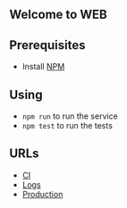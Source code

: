 ## Welcome to WEB

## Prerequisites
* Install [NPM](https://nodejs.org/en/download/)

## Using
* `npm run` to run the service
* `npm test` to run the tests

## URLs
* [CI](https://travis-ci.com/RallySoftware/lunch-roulette)
* [Logs]()
* [Production]()